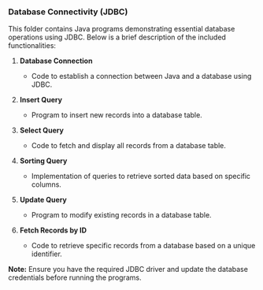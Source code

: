 ###  Database Connectivity (JDBC)  

This folder contains Java programs demonstrating essential database operations using JDBC. Below is a brief description of the included functionalities:  

1. **Database Connection**  
   - Code to establish a connection between Java and a database using JDBC.  

2. **Insert Query**  
   - Program to insert new records into a database table.  

3. **Select Query**  
   - Code to fetch and display all records from a database table.  

4. **Sorting Query**  
   - Implementation of queries to retrieve sorted data based on specific columns.  

5. **Update Query**  
   - Program to modify existing records in a database table.  

6. **Fetch Records by ID**  
   - Code to retrieve specific records from a database based on a unique identifier.  

**Note:** Ensure you have the required JDBC driver and update the database credentials before running the programs.
